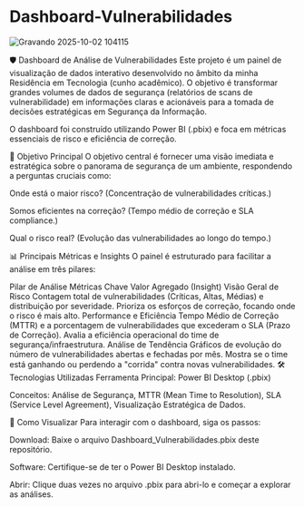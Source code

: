 # Dashboard-Vulnerabilidades

![Gravando 2025-10-02 104115](https://github.com/user-attachments/assets/14fe9719-b7e6-4ed7-bab7-6466b3d6765c)
    
🛡️ Dashboard de Análise de Vulnerabilidades
Este projeto é um painel de visualização de dados interativo desenvolvido no âmbito da minha Residência em Tecnologia (cunho acadêmico). O objetivo é transformar grandes volumes de dados de segurança (relatórios de scans de vulnerabilidade) em informações claras e acionáveis para a tomada de decisões estratégicas em Segurança da Informação.

O dashboard foi construído utilizando Power BI (.pbix) e foca em métricas essenciais de risco e eficiência de correção.

🎯 Objetivo Principal
O objetivo central é fornecer uma visão imediata e estratégica sobre o panorama de segurança de um ambiente, respondendo a perguntas cruciais como:

Onde está o maior risco? (Concentração de vulnerabilidades críticas.)

Somos eficientes na correção? (Tempo médio de correção e SLA compliance.)

Qual o risco real? (Evolução das vulnerabilidades ao longo do tempo.)

📊 Principais Métricas e Insights
O painel é estruturado para facilitar a análise em três pilares:

Pilar de Análise	Métricas Chave	Valor Agregado (Insight)
Visão Geral de Risco	Contagem total de vulnerabilidades (Críticas, Altas, Médias) e distribuição por severidade.	Prioriza os esforços de correção, focando onde o risco é mais alto.
Performance e Eficiência	Tempo Médio de Correção (MTTR) e a porcentagem de vulnerabilidades que excederam o SLA (Prazo de Correção).	Avalia a eficiência operacional do time de segurança/infraestrutura.
Análise de Tendência	Gráficos de evolução do número de vulnerabilidades abertas e fechadas por mês.	Mostra se o time está ganhando ou perdendo a "corrida" contra novas vulnerabilidades.
🛠️ Tecnologias Utilizadas
Ferramenta Principal: Power BI Desktop (.pbix)

Conceitos: Análise de Segurança, MTTR (Mean Time to Resolution), SLA (Service Level Agreement), Visualização Estratégica de Dados.

📝 Como Visualizar
Para interagir com o dashboard, siga os passos:

Download: Baixe o arquivo Dashboard_Vulnerabilidades.pbix deste repositório.

Software: Certifique-se de ter o Power BI Desktop instalado.

Abrir: Clique duas vezes no arquivo .pbix para abri-lo e começar a explorar as análises.
